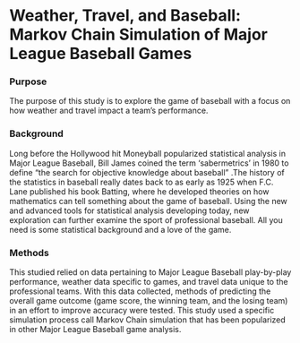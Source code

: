 # Weather, Travel, and Baseball: Markov Chain Simulation of Major League Baseball Games

### Purpose
The purpose of this study is to explore the game of baseball with a focus on how weather and travel impact a team’s performance. 

### Background 
Long before the Hollywood hit Moneyball popularized statistical analysis in Major League Baseball, Bill James coined the term ‘sabermetrics’ in 1980 to define “the search for objective knowledge about baseball” .The history of the statistics in baseball really dates back to as early as 1925 when F.C. Lane published his book Batting, where he developed theories on how mathematics can tell something about the game of baseball. Using the new and advanced tools for statistical analysis developing today, new exploration can further examine the sport of professional baseball. All you need is some statistical background and a love of the game.

### Methods
This studied relied on data pertaining to Major League Baseball play-by-play performance, weather data specific to games, and travel data unique to the professional teams. With this data collected, methods of predicting the overall game outcome (game score, the winning team, and the losing team) in an effort to improve accuracy were tested. This study used a specific simulation process call Markov Chain simulation that has been popularized in other Major League Baseball game analysis.  

